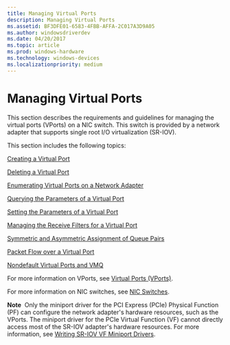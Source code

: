 ```yaml
---
title: Managing Virtual Ports
description: Managing Virtual Ports
ms.assetid: BF3DFE01-6583-4FBB-AFFA-2C017A3D9A05
ms.author: windowsdriverdev
ms.date: 04/20/2017
ms.topic: article
ms.prod: windows-hardware
ms.technology: windows-devices
ms.localizationpriority: medium
---
```


# Managing Virtual Ports


This section describes the requirements and guidelines for managing the virtual ports (VPorts) on a NIC switch. This switch is provided by a network adapter that supports single root I/O virtualization (SR-IOV).

This section includes the following topics:

[Creating a Virtual Port](creating-a-virtual-port.md)

[Deleting a Virtual Port](deleting-a-virtual-port.md)

[Enumerating Virtual Ports on a Network Adapter](enumerating-virtual-ports-on-a-network-adapter.md)

[Querying the Parameters of a Virtual Port](querying-the-parameters-of-a-virtual-port.md)

[Setting the Parameters of a Virtual Port](setting-the-parameters-of-a-virtual-port.md)

[Managing the Receive Filters for a Virtual Port](managing-receive-filters-for-a-virtual-port.md)

[Symmetric and Asymmetric Assignment of Queue Pairs](symmetric-and-asymmetric-assignment-of-queue-pairs.md)

[Packet Flow over a Virtual Port](packet-flow-over-a-virtual-port.md)

[Nondefault Virtual Ports and VMQ](nondefault-virtual-ports-and-vmq.md)

For more information on VPorts, see [Virtual Ports (VPorts)](virtual-ports--vports-.md).

For more information on NIC switches, see [NIC Switches](nic-switches.md).

**Note**  Only the miniport driver for the PCI Express (PCIe) Physical Function (PF) can configure the network adapter's hardware resources, such as the VPorts. The miniport driver for the PCIe Virtual Function (VF) cannot directly access most of the SR-IOV adapter's hardware resources. For more information, see [Writing SR-IOV VF Miniport Drivers](writing-sr-iov-vf-miniport-drivers.md).

 

 

 





